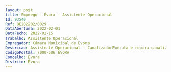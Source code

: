 ```yaml
--- 
layout: post
title: Emprego - Évora - Assistente Operacional
Id: 93540
Ref: OE202202/0029
DataAbertura: 2022-02-01
DataFecho: 2022-02-15
Trabalho: Assistente Operacional
Empregador: Câmara Municipal de Évora
Descricao: Assistente Operacional – CanalizadorExecuta e repara canalizações em edifícios, instalações industriais e outros locais, destinados ao transporte de água ou esgotos  corta e rosca tubos e solda tubos de chumbo, plástico, ferro, fibrocimento e materiais afins  executa redes de distribuição de água e respetivos ramais de ligação, assentando tubagem e acessórios necessários  executa redes de recolha de esgotos fluviais ou domésticos e respetivos ramais de ligação, assentando tubagens e acessórios necessários  executa outros trabalhos similares ou complementares dos descritos  instrui e supervisiona no trabalho dos aprendizes e serventes que lhe estejam afetos.
CodigoPostal: 7000-506 ÉVORA
Concelho: Évora
Distrito: Évora
--- 
```

